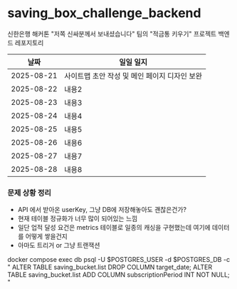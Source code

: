 # saving_box_challenge_backend
신한은행 해커톤 "저쪽 신싸분께서 보내셨습니다" 팀의 "적금통 키우기" 프로젝트 백엔드 레포지토리

| 날짜 | 일일 일지 |
|------|------|
| 2025-08-21    | 사이트맵 초안 작성 및 메인 페이지 디자인 보완 |
| 2025-08-22    | 내용2 |
| 2025-08-23    | 내용3 |
| 2025-08-24    | 내용4 |
| 2025-08-25    | 내용5 |
| 2025-08-26    | 내용6 |
| 2025-08-27    | 내용7 |
| 2025-08-28    | 내용8 |








### 문제 상황 정리

- API 에서 받아온 userKey, 그냥 DB에 저장해놓아도 괜찮은건가?
- 현재 테이블 정규화가 너무 많이 되어있는 느낌
- 일단 업적 달성 요건은 metrics 테이블로 일종의 캐싱을 구현했는데 여기에 데이터를 어떻게 쌓을건지
- 아마도 트리거 or 그냥 트랜잭션

docker compose exec db psql -U $POSTGRES_USER -d $POSTGRES_DB -c "
ALTER TABLE saving_bucket.list DROP COLUMN target_date;
ALTER TABLE saving_bucket.list ADD COLUMN subscriptionPeriod INT NOT NULL;
"